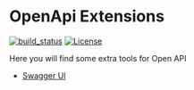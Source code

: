 # OpenApi Extensions

[![build_status](https://travis-ci.com/microprofile-extensions/openapi-ext.svg?branch=master)](https://travis-ci.com/microprofile-extensions/openapi-ext)
[![License](https://img.shields.io/badge/license-Apache%202-blue.svg)](https://github.com/microprofile-extensions/openapi-ext/blob/master/LICENSE)

Here you will find some extra tools for Open API

* [Swagger UI](https://github.com/microprofile-extensions/openapi-ext/tree/master/swagger-ui)
